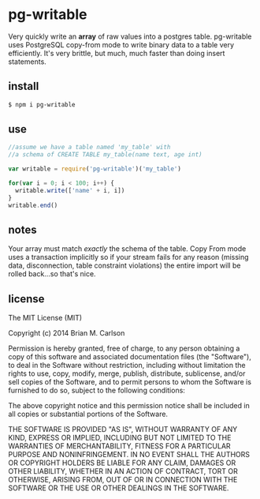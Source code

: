 # pg-writable

Very quickly write an __array__ of raw values into a postgres table.  pg-writable uses PostgreSQL copy-from mode to write binary data to a table very efficiently.  It's very brittle, but much, much faster than doing insert statements.

## install

```sh
$ npm i pg-writable
```

## use

```js
//assume we have a table named 'my_table' with
//a schema of CREATE TABLE my_table(name text, age int)

var writable = require('pg-writable')('my_table')

for(var i = 0; i < 100; i++) {
  writable.write(['name' + i, i])
}
writable.end()

```

## notes

Your array must match _exactly_ the schema of the table. Copy From mode uses a transaction implicitly so if your stream fails for any reason (missing data, disconnection, table constraint violations) the entire import will be rolled back...so that's nice.

## license

The MIT License (MIT)

Copyright (c) 2014 Brian M. Carlson

Permission is hereby granted, free of charge, to any person obtaining a copy
of this software and associated documentation files (the "Software"), to deal
in the Software without restriction, including without limitation the rights
to use, copy, modify, merge, publish, distribute, sublicense, and/or sell
copies of the Software, and to permit persons to whom the Software is
furnished to do so, subject to the following conditions:

The above copyright notice and this permission notice shall be included in
all copies or substantial portions of the Software.

THE SOFTWARE IS PROVIDED "AS IS", WITHOUT WARRANTY OF ANY KIND, EXPRESS OR
IMPLIED, INCLUDING BUT NOT LIMITED TO THE WARRANTIES OF MERCHANTABILITY,
FITNESS FOR A PARTICULAR PURPOSE AND NONINFRINGEMENT. IN NO EVENT SHALL THE
AUTHORS OR COPYRIGHT HOLDERS BE LIABLE FOR ANY CLAIM, DAMAGES OR OTHER
LIABILITY, WHETHER IN AN ACTION OF CONTRACT, TORT OR OTHERWISE, ARISING FROM,
OUT OF OR IN CONNECTION WITH THE SOFTWARE OR THE USE OR OTHER DEALINGS IN
THE SOFTWARE.
